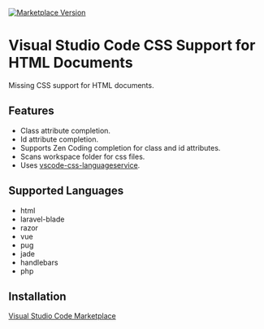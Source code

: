 [![Marketplace Version](https://vsmarketplacebadge.apphb.com/version/ecmel.vscode-html-css.svg)](https://marketplace.visualstudio.com/items?itemName=ecmel.vscode-html-css)

# Visual Studio Code CSS Support for HTML Documents

Missing CSS support for HTML documents.

## Features

- Class attribute completion.
- Id attribute completion.
- Supports Zen Coding completion for class and id attributes.
- Scans workspace folder for css files.
- Uses [vscode-css-languageservice](https://github.com/Microsoft/vscode-css-languageservice).

## Supported Languages

- html
- laravel-blade
- razor
- vue
- pug
- jade
- handlebars
- php

## Installation

[Visual Studio Code Marketplace](https://marketplace.visualstudio.com/items?itemName=ecmel.vscode-html-css)
